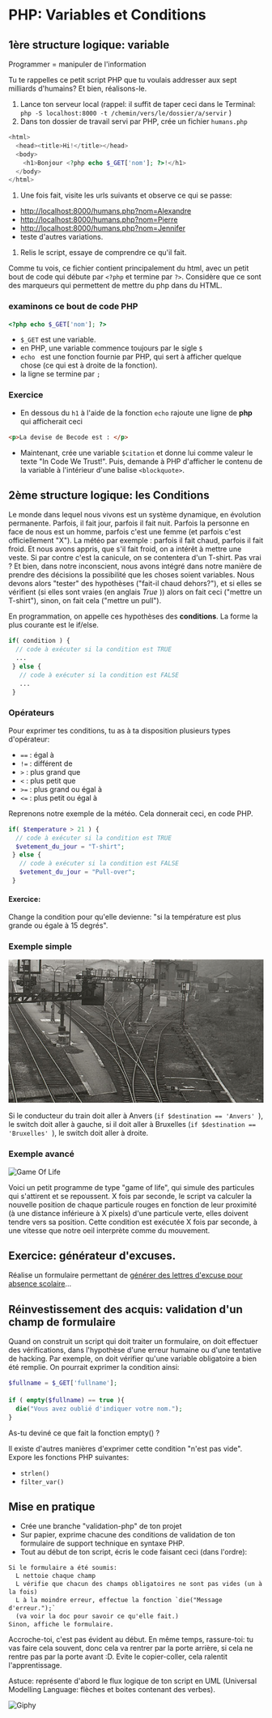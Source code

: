 # PHP:  Variables et Conditions
## 1ère structure logique: variable


Programmer = manipuler de l'information

Tu te rappelles ce petit script PHP que tu voulais addresser aux sept milliards d'humains?
Et bien, réalisons-le.

1. Lance ton serveur local
(rappel: il suffit de taper ceci dans le Terminal: ``` php -S localhost:8000 -t /chemin/vers/le/dossier/a/servir ``` )
1. Dans ton dossier de travail servi par PHP, crée un fichier `humans.php`
```php
<html>
  <head><title>Hi!</title></head>
  <body>
    <h1>Bonjour <?php echo $_GET['nom']; ?>!</h1>
  </body>
</html>
```
1. Une fois fait, visite les urls suivants et observe ce qui se passe:
  - [http://localhost:8000/humans.php?nom=Alexandre](http://localhost:8000/humans.php?nom=Alexandre)
  - [http://localhost:8000/humans.php?nom=Pierre](http://localhost:8000/humans.php?nom=Pierre)
  - [http://localhost:8000/humans.php?nom=Jennifer](http://localhost:8000/humans.php?nom=Jennifer)
  - teste d'autres variations.
1. Relis le script, essaye de comprendre ce qu'il fait.

Comme tu vois, ce fichier contient principalement du html, avec un petit bout de code qui débute par `<?php` et termine par `?>`. Considère que ce sont des marqueurs qui permettent de mettre du php dans du HTML.

### examinons ce bout de code PHP

```php
<?php echo $_GET['nom']; ?>
```

- ` $_GET ` est une variable.
- en PHP, une variable commence toujours par le sigle `$`
- `echo ` est une fonction fournie par PHP, qui sert à afficher quelque chose (ce qui est à droite de la fonction).
- la ligne se termine par `;`

### Exercice

- En dessous du `h1` à l'aide de la fonction `echo` rajoute une ligne de **php** qui afficherait ceci

```html
<p>La devise de Becode est : </p>
```


- Maintenant, crée une variable `$citation` et donne lui comme valeur le texte "In Code We Trust!". Puis, demande à PHP d'afficher le contenu de la variable à l'intérieur d'une balise `<blockquote>`.


## 2ème structure logique: les Conditions

Le monde dans lequel nous vivons est un système dynamique, en évolution permanente.
Parfois, il fait jour, parfois il fait nuit. Parfois la personne en face de nous est un homme, parfois c'est une femme (et parfois c'est officiellement "X"). La météo par exemple : parfois il fait chaud, parfois il fait froid.  Et nous avons appris, que s'il fait froid, on a intérêt à mettre une veste. Si par contre c'est la canicule, on se contentera d'un T-shirt. Pas vrai ?
Et bien, dans notre inconscient, nous avons intégré dans notre manière de prendre des décisions la possibilité que les choses soient variables. Nous devons alors "tester" des hypothèses ("fait-il chaud dehors?"), et si elles se vérifient (si elles sont vraies (en anglais _True_ )) alors on fait ceci ("mettre un T-shirt"), sinon, on fait cela ("mettre un pull").

En programmation, on appelle ces hypothèses des **conditions**. La forme la plus courante est le if/else.

```php
if( condition ) {
  // code à exécuter si la condition est TRUE
  ...
 } else {
   // code à exécuter si la condition est FALSE
   ...
 }
```
### Opérateurs

Pour exprimer tes conditions, tu as à ta disposition plusieurs types d'opérateur:

- `==` : égal à
- `!=` : différent de
- `>` : plus grand que
- `<` : plus petit que 
- `>=` : plus grand ou égal à
- `<=` : plus petit ou égal à


Reprenons notre exemple de la météo. Cela donnerait ceci, en code PHP.

```php
if( $temperature > 21 ) {
  // code à exécuter si la condition est TRUE
  $vetement_du_jour = "T-shirt";
 } else {
   // code à exécuter si la condition est FALSE
   $vetement_du_jour = "Pull-over";
 }
```

#### Exercice:
Change la condition pour qu'elle devienne: "si la température est plus grande ou égale à 15 degrés".

### Exemple simple
![Rail Switch](rail-switch.png)

Si le conducteur du train doit aller à Anvers (`if $destination == 'Anvers' `), le switch doit aller à gauche, si il doit aller à Bruxelles (`if $destination == 'Bruxelles' `), le switch doit aller à droite.

### Exemple avancé

![Game Of Life](http://media3.giphy.com/media/kMhiEKgSaPees/giphy.gif)

Voici un petit programme de type "game of life", qui simule des particules qui s'attirent et se repoussent. X fois par seconde, le script va calculer la nouvelle position de chaque particule rouges en fonction de leur proximité (à une distance inférieure à X pixels) d'une particule verte, elles doivent tendre vers sa position. Cette condition est exécutée X fois par seconde, à une vitesse que notre oeil interprète comme du mouvement.

## Exercice: générateur d'excuses.
Réalise un formulaire permettant de [générer des lettres d'excuse pour absence scolaire](https://github.com/becodeorg/BXLCentral/blob/master/Projects/1%20-%20Forms/Exercice-generateur-excuses.md)...


## Réinvestissement des acquis: validation d'un champ de formulaire

Quand on construit un script qui doit traiter un formulaire, on doit effectuer des vérifications, dans l'hypothèse d'une erreur humaine ou d'une tentative de hacking.
Par exemple, on doit vérifier qu'une variable obligatoire a bien été remplie. On pourrait exprimer la condition ainsi: 

```PHP
$fullname = $_GET['fullname'];

if ( empty($fullname) == true ){
  die("Vous avez oublié d'indiquer votre nom.");
}
```

As-tu deviné ce que fait la fonction empty() ?

Il existe d'autres manières d'exprimer cette condition "n'est pas vide". Expore les fonctions PHP suivantes:
- ` strlen() `
- `filter_var()`

## Mise en pratique

- Crée une branche "validation-php" de ton projet
- Sur papier, exprime chacune des conditions de validation de ton formulaire de support technique en syntaxe PHP.
- Tout au début de ton script, écris le code faisant ceci (dans l'ordre):
```
Si le formulaire a été soumis:
  L nettoie chaque champ
  L vérifie que chacun des champs obligatoires ne sont pas vides (un à la fois)
  L à la moindre erreur, effectue la fonction `die("Message d'erreur.");`  
  (va voir la doc pour savoir ce qu'elle fait.)
Sinon, affiche le formulaire.
```
Accroche-toi, c'est pas évident au début. En même temps, rassure-toi: tu vas faire cela souvent, donc cela va rentrer par la porte arrière, si cela ne rentre pas par la porte avant :D. Evite le copier-coller, cela ralentit l'apprentissage.

Astuce: représente d'abord le flux logique de ton script en UML (Universal Modelling Language: flèches et boites contenant des verbes).

![Giphy](https://media0.giphy.com/media/gpDtMjkONKp7a/giphy.gif)
